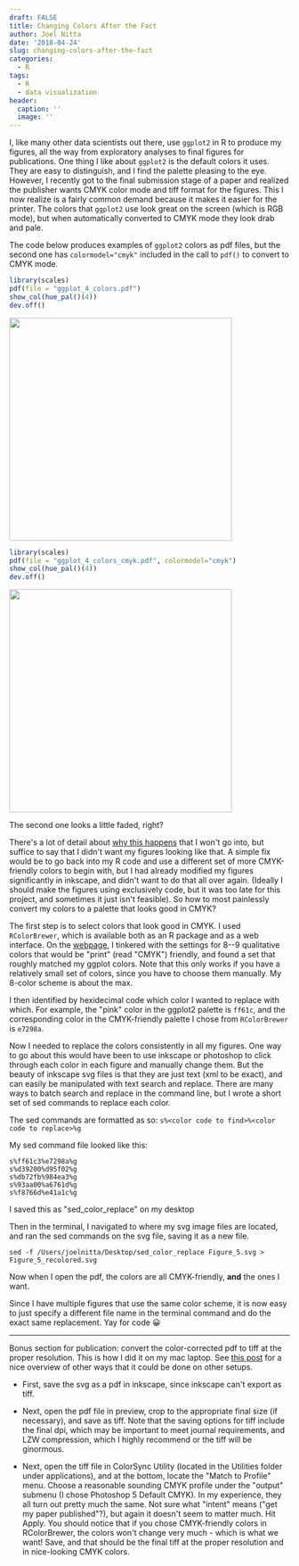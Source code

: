 ```yaml
---
draft: FALSE
title: Changing Colors After the Fact
author: Joel Nitta
date: '2018-04-24'
slug: changing-colors-after-the-fact
categories:
  - R
tags:
  - R
  - data visualization
header:
  caption: ''
  image: ''
---
```





I, like many other data scientists out there, use `ggplot2` in R to produce my figures, all the way from exploratory analyses to final figures for publications. One thing I like about `ggplot2` is the default colors it uses. They are easy to distinguish, and I find the palette pleasing to the eye. However, I recently got to the final submission stage of a paper and realized the publisher wants CMYK color mode and tiff format for the figures. This I now realize is a fairly common demand because it makes it easier for the printer. The colors that `ggplot2` use look great on the screen (which is RGB mode), but when automatically converted to CMYK mode they look drab and pale.

The code below produces examples of `ggplot2` colors as pdf files, but the second one has `colormodel="cmyk"` included in the call to `pdf()` to convert to CMYK mode.


```r
library(scales)
pdf(file = "ggplot_4_colors.pdf")
show_col(hue_pal()(4))
dev.off()
```



<img src="/post/2018-04-24-changing-colors-after-the-fact/ggplot_4_colors.pdf" width="400" height="400">


```r
library(scales)
pdf(file = "ggplot_4_colors_cmyk.pdf", colormodel="cmyk")
show_col(hue_pal()(4))
dev.off()
```



<img src="/post/2018-04-24-changing-colors-after-the-fact/ggplot_4_colors_cmyk.pdf" width="400" height="400">

The second one looks a little faded, right?

There's a lot of detail about [why this happens](https://blog.redbubble.com/2017/05/designing-in-cmyk-vs-rgb/) that I won't go into, but suffice to say that I didn't want my figures looking like that. A simple fix would be to go back into my R code and use a different set of more CMYK-friendly colors to begin with, but I had already modified my figures significantly in inkscape, and didn't want to do that all over again. (Ideally I should make the figures using exclusively code, but it was too late for this project, and sometimes it just isn't feasible). So how to most painlessly convert my colors to a palette that looks good in CMYK?

The first step is to select colors that look good in CMYK. I used `RColorBrewer`, which is available both as an R package and as a web interface. On the [webpage](http://colorbrewer2.org/), I tinkered with the settings for 8--9 qualitative colors that would be "print" (read "CMYK") friendly, and found a set that roughly matched my ggplot colors. Note that this only works if you have a relatively small set of colors, since you have to choose them manually. My 8-color scheme is about the max.

I then identified by hexidecimal code which color I wanted to replace with which. For example, the "pink" color in the ggplot2 palette is `ff61c`, and the corresponding color in the CMYK-friendly palette I chose from `RColorBrewer` is `e7298a`.

Now I needed to replace the colors consistently in all my figures. One way to go about this would have been to use inkscape or photoshop to click through each color in each figure and manually change them. But the beauty of inkscape svg files is that they are just text (xml to be exact), and can easily be manipulated with text search and replace. There are many ways to batch search and replace in the command line, but I wrote a short set of sed commands to replace each color.

The sed commands are formatted as so:
`s%<color code to find>%<color code to replace>%g`

My sed command file looked like this:

```
s%ff61c3%e7298a%g
s%d39200%d95f02%g
s%db72fb%984ea3%g
s%93aa00%a6761d%g
s%f8766d%e41a1c%g
```

I saved this as "sed_color_replace" on my desktop

Then in the terminal, I navigated to where my svg image files are located, and ran the sed commands on the svg file, saving it as a new file.

`sed -f /Users/joelnitta/Desktop/sed_color_replace Figure_5.svg > Figure_5_recolored.svg`

Now when I open the pdf, the colors are all CMYK-friendly, **and** the ones I want.

Since I have multiple figures that use the same color scheme, it is now easy to just specify a different file name in the terminal command and do the exact same replacement. Yay for code 😀

***

Bonus section for publication: convert the color-corrected pdf to tiff at the proper resolution. This is how I did it on my mac laptop. See [this post](https://thepoliticalmethodologist.com/2013/11/25/making-high-resolution-graphics-for-academic-publishing/) for a nice overview of other ways that it could be done on other setups.

* First, save the svg as a pdf in inkscape, since inkscape can't export as tiff. 
* Next, open the pdf file in preview, crop to the appropriate final size (if necessary), and save as tiff. Note that the saving options for tiff include the final dpi, which may be important to meet journal requirements, and LZW compression, which I highly recommend or the tiff will be ginormous.

* Next, open the tiff file in ColorSync Utility (located in the Utilities folder under applications), and at the bottom, locate the "Match to Profile" menu. Choose a reasonable sounding CMYK profile under the "output" submenu (I chose Photoshop 5 Default CMYK). In my experience, they all turn out pretty much the same. Not sure what "intent" means ("get my paper published"?), but again it doesn't seem to matter much. Hit Apply. You should notice that if you chose CMYK-friendly colors in RColorBrewer, the colors won't change very much - which is what we want! Save, and that should be the final tiff at the proper resolution and in nice-looking CMYK colors.
